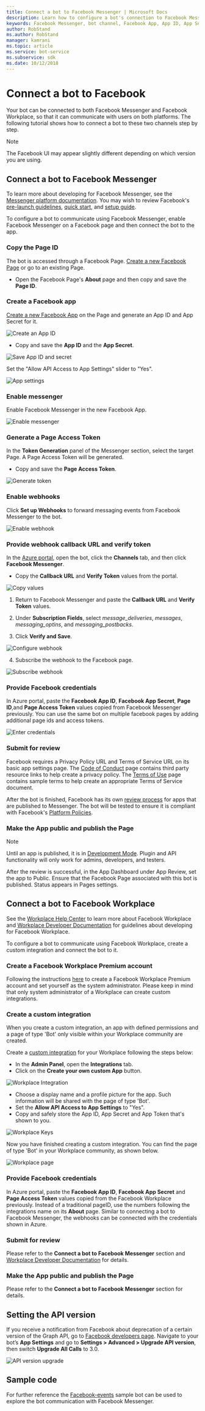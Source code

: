 ```yaml
---
title: Connect a bot to Facebook Messenger | Microsoft Docs
description: Learn how to configure a bot's connection to Facebook Messenger.
keywords: Facebook Messenger, bot channel, Facebook App, App ID, App Secret, Facebook bot, credentials
author: RobStand
ms.author: RobStand
manager: kamrani
ms.topic: article
ms.service: bot-service
ms.subservice: sdk
ms.date: 10/12/2018
---
```


# Connect a bot to Facebook

Your bot can be connected to both Facebook Messenger and Facebook Workplace, so that it can communicate with users on both platforms. The following tutorial shows how to connect a bot to these two channels step by step.

> [!NOTE]
> The Facebook UI may appear slightly different depending on which version you are using.

## Connect a bot to Facebook Messenger

To learn more about developing for Facebook Messenger, see the [Messenger platform documentation](https://developers.facebook.com/docs/messenger-platform). You may wish to review Facebook's [pre-launch guidelines](https://developers.facebook.com/docs/messenger-platform/product-overview/launch#app_public), [quick start](https://developers.facebook.com/docs/messenger-platform/guides/quick-start), and [setup guide](https://developers.facebook.com/docs/messenger-platform/guides/setup).

To configure a bot to communicate using Facebook Messenger, enable Facebook Messenger on a Facebook page and then connect the bot to the app.

### Copy the Page ID

The bot is accessed through a Facebook Page. [Create a new Facebook Page](https://www.facebook.com/bookmarks/pages) or go to an existing Page.

* Open the Facebook Page's **About** page and then copy and save the **Page ID**.

### Create a Facebook app

[Create a new Facebook App](https://developers.facebook.com/quickstarts/?platform=web) on the Page and generate an App ID and App Secret for it.

![Create an App ID](~/media/channels/FB-CreateAppId.png)

* Copy and save the **App ID** and the **App Secret**.

![Save App ID and secret](~/media/channels/FB-get-appid.png)

Set the "Allow API Access to App Settings" slider to "Yes".

![App settings](~/media/bot-service-channel-connect-facebook/api_settings.png)

### Enable messenger

Enable Facebook Messenger in the new Facebook App.

![Enable messenger](~/media/channels/FB-AddMessaging1.png)

### Generate a Page Access Token

In the **Token Generation** panel of the Messenger section, select the target Page. A Page Access Token will be generated.

* Copy and save the **Page Access Token**.

![Generate token](~/media/channels/FB-generateToken.png)

### Enable webhooks

Click **Set up Webhooks** to forward messaging events from Facebook Messenger to the bot.

![Enable webhook](~/media/channels/FB-webhook.png)

### Provide webhook callback URL and verify token

In the [Azure portal](https://portal.azure.com/), open the bot, click the **Channels** tab, and then click **Facebook Messenger**.

* Copy the **Callback URL** and **Verify Token** values from the portal.

![Copy values](~/media/channels/fb-callbackVerify.png)

1. Return to Facebook Messenger and paste the **Callback URL** and **Verify Token** values.

2. Under **Subscription Fields**, select *message\_deliveries*, *messages*, *messaging\_optins*, and *messaging\_postbacks*.

3. Click **Verify and Save**.

![Configure webhook](~/media/channels/FB-webhookConfig.png)

4. Subscribe the webhook to the Facebook page.

![Subscribe webhook](~/media/bot-service-channel-connect-facebook/subscribe-webhook.png)


### Provide Facebook credentials

In Azure portal, paste the **Facebook App ID**, **Facebook App Secret**, **Page ID**,and **Page Access Token** values copied from Facebook Messenger previously. You can use the same bot on multiple facebook pages by adding additional page ids and access tokens.

![Enter credentials](~/media/channels/fb-credentials2.png)

### Submit for review

Facebook requires a Privacy Policy URL and Terms of Service URL on its basic app settings page. The [Code of Conduct](https://investor.fb.com/corporate-governance/code-of-conduct/default.aspx) page contains third party resource links to help create a privacy policy. The [Terms of Use](https://www.facebook.com/terms.php) page contains sample terms to help create an appropriate Terms of Service document.

After the bot is finished, Facebook has its own [review process](https://developers.facebook.com/docs/messenger-platform/app-review) for apps that are published to Messenger. The bot will be tested to ensure it is compliant with Facebook's [Platform Policies](https://developers.facebook.com/docs/messenger-platform/policy-overview).

### Make the App public and publish the Page

> [!NOTE]
> Until an app is published, it is in [Development Mode](https://developers.facebook.com/docs/apps/managing-development-cycle). Plugin and API functionality will only work for admins, developers, and testers.

After the review is successful, in the App Dashboard under App Review, set the app to Public.
Ensure that the Facebook Page associated with this bot is published. Status appears in Pages settings.

## Connect a bot to Facebook Workplace

See the [Workplace Help Center](https://workplace.facebook.com/help/work/) to learn more about Facebook Workplace and [Workplace Developer Documentation](https://developers.facebook.com/docs/workplace) for guidelines about developing for Facebook Workplace.

To configure a bot to communicate using Facebook Workplace, create a custom integration and connect the bot to it.

### Create a Facebook Workplace Premium account

Following the instructions [here](https://www.facebook.com/workplace) to create a Facebook Workplace Premium account and set yourself as the system administrator. Please keep in mind that only system administrator of a Workplace can create custom integrations.

### Create a custom integration

When you create a custom integration, an app with defined permissions and a page of type 'Bot' only visible within your Workplace community are created.

Create a [custom integration](https://developers.facebook.com/docs/workplace/custom-integrations-new) for your Workplace following the steps below:

- In the **Admin Panel**, open the **Integrations** tab.
- Click on the **Create your own custom App** button.

![Workplace Integration](~/media/channels/fb-integration.png)

- Choose a display name and a profile picture for the app. Such information will be shared with the page of type 'Bot'.
- Set the **Allow API Access to App Settings** to "Yes".
- Copy and safely store the App ID, App Secret and App Token that's shown to you.

![Workplace Keys](~/media/channels/fb-keys.png)

Now you have finished creating a custom integration. You can find the page of type 'Bot' in your Workplace community, as shown below.

![Workplace page](~/media/channels/fb-page.png)

### Provide Facebook credentials

In Azure portal, paste the **Facebook App ID**, **Facebook App Secret** and **Page Access Token** values copied from the Facebook Workplace previously. Instead of a traditional pageID, use the numbers following the integrations name on its **About** page. Similar to connecting a bot to Facebook Messenger, the webhooks can be connected with the credentials shown in Azure.

### Submit for review
Please refer to the **Connect a bot to Facebook Messenger** section and [Workplace Developer Documentation](https://developers.facebook.com/docs/workplace) for details.

### Make the App public and publish the Page
Please refer to the **Connect a bot to Facebook Messenger** section for details.

## Setting the API version

If you receive a notification from Facebook about deprecation of a certain version of the Graph API, go to [Facebook developers page](https://developers.facebook.com). Navigate to your bot’s **App Settings** and go to **Settings > Advanced > Upgrade API version**, then switch **Upgrade All Calls** to 3.0.

![API version upgrade](~/media/channels/facebook-version-upgrade.png)

## Sample code

For further reference the <a href="https://aka.ms/facebook-events" target="_blank">Facebook-events</a> sample bot can be used to explore the bot communication with Facebook Messenger.
